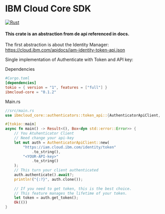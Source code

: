 # IBM Cloud Core SDK 
[![Rust](https://github.com/rogeriob2br/ibmcloud-core/actions/workflows/rust.yml/badge.svg)](https://github.com/rogeriob2br/ibmcloud-core/actions/workflows/rust.yml)

#### This crate is an abstraction from de api referenced in docs.

The first abstraction is about the Identity Manager: https://cloud.ibm.com/apidocs/iam-identity-token-api.json

Single implementation of Authenticate with Token and API key:

Dependencies
```toml
#Cargo.toml
[dependencies]
tokio = { version = "1", features = ["full"] }
ibmcloud-core = "0.1.2"
```
Main.rs
```rust
//src/main.rs
use ibmcloud_core::authenticators::token_api::{AuthenticatorApiClient, ResponseType, TokenResponse};

#[tokio::main]
async fn main() -> Result<(), Box<dyn std::error::Error>> {
    // You Atuhenticator Client
    // Need change your api-key
    let mut auth = AuthenticatorApiClient::new(
        "https://iam.cloud.ibm.com/identity/token"
            .to_string(),
        "<YOUR-API-key>"
            .to_string()
    );
    // This turn your client authenticated
    auth.authenticate().await?;
    println!("{:?}", auth.clone());
    
    // If you need to get token, this is the best choice. 
    // This feature manages the lifetime of your token.
    let token = auth.get_token();
    Ok(())
}

```
